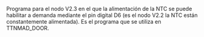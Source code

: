 Programa para el nodo V2.3 en el que la alimentación de la NTC se puede habilitar a demanda mediante el pin digital D6 (es el nodo V2.2 la NTC están constantemente alimentada).
Es el programa que se utiliza en TTNMAD_DOOR.
